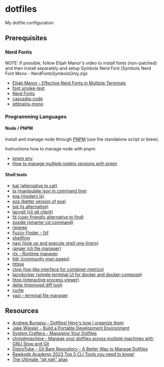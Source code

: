 # dotfiles

My dotfile configuration

## Prerequisites

### Nerd Fonts

NOTE: If possible, follow Elijah Manor's video to install fonts (non-patched) and then install separately and setup Symbols Nerd Font (Symbols Nerd Font Mono - NerdFontsSymbolsOnly.zip)

- [Elijah Manor - Effective Nerd Fonts in Multiple Terminals](https://www.youtube.com/watch?v=mQdB_kHyZn8)
- [font smoke-test](https://gist.github.com/elijahmanor/c10e5787bf9ac6b8c276e47e6745826c)
- [Nerd Fonts](https://www.nerdfonts.com/font-downloads)
- [cascadia-code](https://github.com/microsoft/cascadia-code)
- [jetbrains-mono](https://www.jetbrains.com/lp/mono/)

### Programming Languages

#### Node / PNPM

Install and manage node through [PNPM](https://pnpm.io/installation) (use the standalone script or brew).

Instructions how to manage node with pnpm

- [pnpm env](https://pnpm.io/cli/env)
- [How to manage multiple nodejs versions with pnpm](https://medium.com/frontendweb/how-to-manage-multiple-nodejs-versions-with-pnpm-8bcce90abedb)

#### Shell tools

- [bat (alternative to cat)](https://github.com/sharkdp/bat)
- [jq (manipulate json in command line)](https://jqlang.github.io/jq/)
- [exa (modern ls)](https://github.com/ogham/exa)
- [eza (better version of exa)](https://github.com/eza-community/eza)
- [lsd (ls alternative)](https://github.com/lsd-rs/lsd)
- [lazygit (cli git client)](https://github.com/jesseduffield/lazygit)
- [fd (user-friendly alternative to find)](https://github.com/sharkdp/fd)
- [zoxide (smarter cd command)](https://github.com/ajeetdsouza/zoxide)
- [ripgrep](https://github.com/BurntSushi/ripgrep)
- [Fuzzy Finder - fzf](https://github.com/junegunn/fzf)
- [shellfirm](https://github.com/kaplanelad/shellfirm)
- [navi (look up and execute shell one-liners)](https://github.com/denisidoro/navi)
- [ranger (cli file manager)](https://github.com/ranger/ranger)
- [rtx - Runtime manager](https://github.com/jdxcode/rtx)
- [tldr (community man pages)](https://tldr.sh/)
- [httpie](https://httpie.io/)
- [ctop (top-like interface for container metrics)](https://github.com/bcicen/ctop)
- [lazydocker (simple terminal UI for docker and docker-compose)](https://github.com/jesseduffield/lazydocker)
- [htop (interactive process viewer)](https://htop.dev/)
- [delta (improved diff tool)](https://github.com/dandavison/delta)
- [curlie](https://github.com/rs/curlie)
- [yazi - terminal file manager](https://github.com/sxyazi/yazi)

## Resources

- [Andrew Burgess - Dotfiles! Here's how I organize them](https://www.youtube.com/results?search_query=dotfiles)
- [Jake Wiesler - Build a Portable Development Environment](https://www.youtube.com/playlist?list=PL1C97G3GhlHdANMFUIXTcFr14R7b7EBj9)
- [System Crafters - Managing Your Dotfiles](https://www.youtube.com/playlist?list=PLEoMzSkcN8oNB7Xm3RNKMy_vygbDlj666)
- [chris@machine - Manage your dotfiles across multiple machines with GNU Stow and Git](https://www.youtube.com/watch?v=90xMTKml9O0)
- [DistroTube - Git Bare Repository - A Better Way to Manage Dotfiles](https://www.youtube.com/watch?v=tBoLDpTWVOM)
- [Rawkode Academy 2023 Top 5 CLI Tools you need to know!](https://www.youtube.com/watch?v=TNlDSG1iDW8)
- [The Ultimate "git nah" alias](https://laravel-news.com/the-ultimate-git-nah-alias?ref=dailydev)
